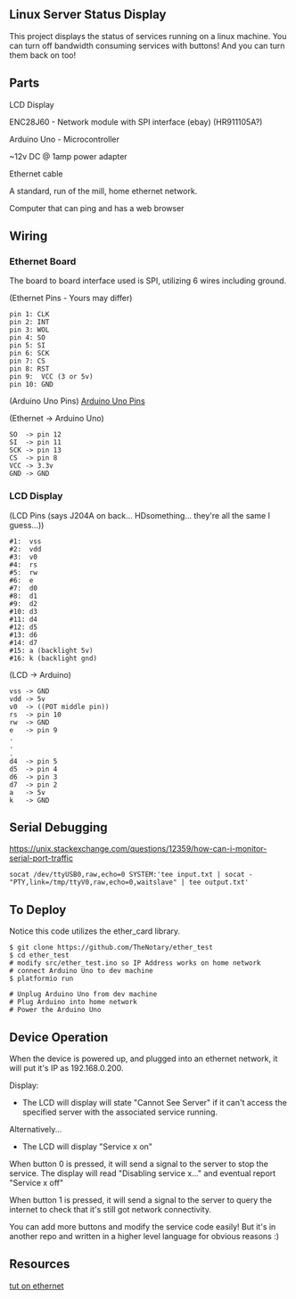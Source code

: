 ## Linux Server Status Display

This project displays the status of services running on a linux machine.  You can turn off bandwidth consuming services with buttons!  And you can turn them back on too!  

## Parts

LCD Display

ENC28J60 - Network module with SPI interface (ebay) (HR911105A?)

Arduino Uno - Microcontroller

~12v DC @ 1amp power adapter

Ethernet cable

A standard, run of the mill, home ethernet network.

Computer that can ping and has a web browser

## Wiring

### Ethernet Board

The board to board interface used is SPI, utilizing 6 wires including ground.  

(Ethernet Pins - Yours may differ)
```
pin 1: CLK
pin 2: INT
pin 3: WOL
pin 4: SO
pin 5: SI
pin 6: SCK
pin 7: CS
pin 8: RST
pin 9:  VCC (3 or 5v)
pin 10: GND
```

(Arduino Uno Pins)
[Arduino Uno Pins](http://www.electroschematics.com/wp-content/uploads/2013/01/Arduino-Uno-R3-Pinouts.png)

(Ethernet -> Arduino Uno)
```
SO  -> pin 12
SI  -> pin 11
SCK -> pin 13
CS  -> pin 8
VCC -> 3.3v
GND -> GND
```

### LCD Display

(LCD Pins (says J204A on back... HDsomething... they're all the same I guess...))
```
#1:  vss
#2:  vdd
#3:  v0
#4:  rs
#5:  rw
#6:  e
#7:  d0
#8:  d1
#9:  d2
#10: d3
#11: d4
#12: d5
#13: d6
#14: d7
#15: a (backlight 5v)
#16: k (backlight gnd)
```

(LCD -> Arduino)
```
vss -> GND
vdd -> 5v
v0  -> ((POT middle pin))
rs  -> pin 10
rw  -> GND
e   -> pin 9
.
.
.
d4  -> pin 5
d5  -> pin 4
d6  -> pin 3
d7  -> pin 2
a   -> 5v
k   -> GND
```



## Serial Debugging

https://unix.stackexchange.com/questions/12359/how-can-i-monitor-serial-port-traffic

```
socat /dev/ttyUSB0,raw,echo=0 SYSTEM:'tee input.txt | socat - "PTY,link=/tmp/ttyV0,raw,echo=0,waitslave" | tee output.txt'
```


## To Deploy

Notice this code utilizes the ether_card library.  

    $ git clone https://github.com/TheNotary/ether_test
    $ cd ether_test
    # modify src/ether_test.ino so IP Address works on home network
    # connect Arduino Uno to dev machine
    $ platformio run

    # Unplug Arduino Uno from dev machine
    # Plug Arduino into home network
    # Power the Arduino Uno


## Device Operation

When the device is powered up, and plugged into an ethernet network, it will put it's IP as 192.168.0.200.  

Display:
  * The LCD will display will state "Cannot See Server" if it can't access the specified server with the associated service running.  

  Alternatively...

  * The LCD will display "Service x on"

When button 0 is pressed, it will send a signal to the server to stop the service.  The display will read "Disabling service x..." and eventual report "Service x off"

When button 1 is pressed, it will send a signal to the server to query the internet to check that it's still got network connectivity.  

You can add more buttons and modify the service code easily!  But it's in another repo and written in a higher level language for obvious reasons :)

## Resources

[tut on ethernet](http://nathanhein.com/2013/02/getting-arduino-online-with-an-enc28j60/)
